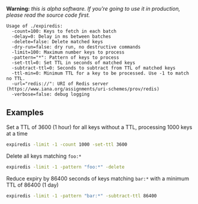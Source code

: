 **Warning:** *this is alpha software. If you're going to use it in production, please read the source code first.*

```
Usage of ./expiredis:
  -count=100: Keys to fetch in each batch
  -delay=0: Delay in ms between batches
  -delete=false: Delete matched keys
  -dry-run=false: dry run, no destructive commands
  -limit=100: Maximum number keys to process
  -pattern="*": Pattern of keys to process
  -set-ttl=0: Set TTL in seconds of matched keys
  -subtract-ttl=0: Seconds to subtract from TTL of matched keys
  -ttl-min=0: Minimum TTL for a key to be processed. Use -1 to match no TTL.
  -url="redis://": URI of Redis server (https://www.iana.org/assignments/uri-schemes/prov/redis)
  -verbose=false: debug logging
```

## Examples

Set a TTL of 3600 (1 hour) for all keys without a TTL, processing 1000 keys at a time

```bash
expiredis -limit -1 -count 1000 -set-ttl 3600
```

Delete all keys matching `foo:*`
```bash
expiredis -limit -1 -pattern "foo:*" -delete
```

Reduce expiry by 86400 seconds of keys matching `bar:*` with a minimum TTL of 86400 (1 day)
```bash
expiredis -limit -1 -pattern "bar:*" -subtract-ttl 86400
```
